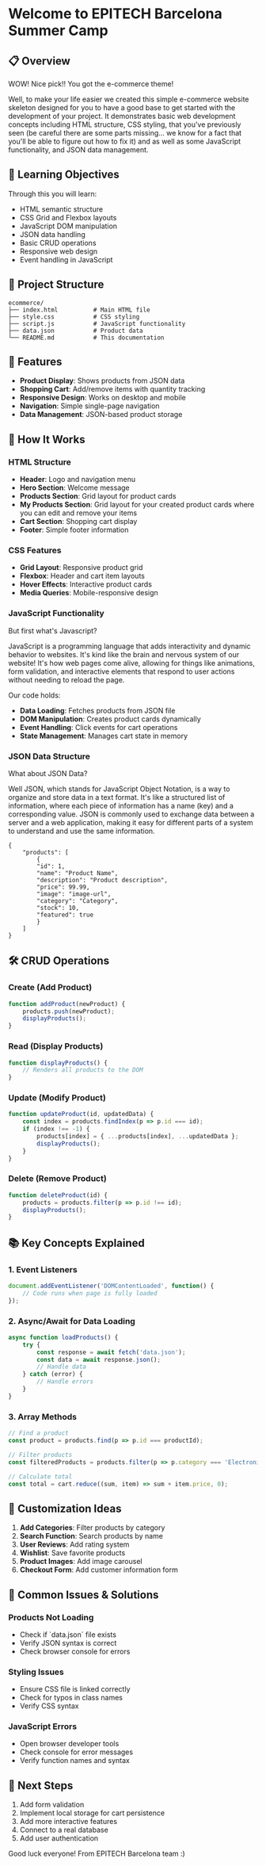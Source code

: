 # Welcome to EPITECH Barcelona Summer Camp

## 📋 Overview
WOW! Nice pick!! You got the e-commerce theme!

Well, to make your life easier we created this simple e-commerce website skeleton designed for you to have a good base to get started with the development of your project.
It demonstrates basic web development concepts including HTML structure, CSS styling, that you've previously seen (be careful there are some parts missing... we know for a fact that you'll be able to figure out how to fix it) and as well as some JavaScript functionality, and JSON data management.

## 🎯 Learning Objectives
Through this you will learn:
- HTML semantic structure
- CSS Grid and Flexbox layouts
- JavaScript DOM manipulation
- JSON data handling
- Basic CRUD operations
- Responsive web design
- Event handling in JavaScript

## 📁 Project Structure
```
ecommerce/
├── index.html          # Main HTML file
├── style.css           # CSS styling
├── script.js           # JavaScript functionality
├── data.json           # Product data
└── README.md           # This documentation
```

## 🚀 Features
- **Product Display**: Shows products from JSON data
- **Shopping Cart**: Add/remove items with quantity tracking
- **Responsive Design**: Works on desktop and mobile
- **Navigation**: Simple single-page navigation
- **Data Management**: JSON-based product storage

## 🔧 How It Works

### HTML Structure
- **Header**: Logo and navigation menu
- **Hero Section**: Welcome message
- **Products Section**: Grid layout for product cards
- **My Products Section**: Grid layout for your created product cards where you can edit and remove your items
- **Cart Section**: Shopping cart display
- **Footer**: Simple footer information

### CSS Features
- **Grid Layout**: Responsive product grid
- **Flexbox**: Header and cart item layouts
- **Hover Effects**: Interactive product cards
- **Media Queries**: Mobile-responsive design

### JavaScript Functionality

But first what's Javascript?

JavaScript is a programming language that adds interactivity and dynamic behavior to websites. It's kind like the brain and nervous system of our website! It's how web pages come alive, allowing for things like animations, form validation, and interactive elements that respond to user actions without needing to reload the page. 

Our code holds:
- **Data Loading**: Fetches products from JSON file
- **DOM Manipulation**: Creates product cards dynamically
- **Event Handling**: Click events for cart operations
- **State Management**: Manages cart state in memory

### JSON Data Structure

What about JSON Data?

Well JSON, which stands for JavaScript Object Notation, is a way to organize and store data in a text format. It's like a structured list of information, where each piece of information has a name (key) and a corresponding value. JSON is commonly used to exchange data between a server and a web application, making it easy for different parts of a system to understand and use the same information. 
```
{
    "products": [
        {
        "id": 1,
        "name": "Product Name",
        "description": "Product description",
        "price": 99.99,
        "image": "image-url",
        "category": "Category",
        "stock": 10,
        "featured": true
        }
    ]
}
```

## 🛠️ CRUD Operations

### Create (Add Product)
```javascript
function addProduct(newProduct) {
    products.push(newProduct);
    displayProducts();
}
```

### Read (Display Products)
```javascript
function displayProducts() {
    // Renders all products to the DOM
}
```

### Update (Modify Product)
```javascript
function updateProduct(id, updatedData) {
    const index = products.findIndex(p => p.id === id);
    if (index !== -1) {
        products[index] = { ...products[index], ...updatedData };
        displayProducts();
    }
}
```

### Delete (Remove Product)
```javascript
function deleteProduct(id) {
    products = products.filter(p => p.id !== id);
    displayProducts();
}
```

## 📚 Key Concepts Explained

### 1. Event Listeners
```javascript
document.addEventListener('DOMContentLoaded', function() {
    // Code runs when page is fully loaded
});
```

### 2. Async/Await for Data Loading
```javascript
async function loadProducts() {
    try {
        const response = await fetch('data.json');
        const data = await response.json();
        // Handle data
    } catch (error) {
        // Handle errors
    }
}
```

### 3. Array Methods
```javascript
// Find a product
const product = products.find(p => p.id === productId);

// Filter products
const filteredProducts = products.filter(p => p.category === 'Electronics');

// Calculate total
const total = cart.reduce((sum, item) => sum + item.price, 0);
```

## 🎨 Customization Ideas
1. **Add Categories**: Filter products by category
2. **Search Function**: Search products by name
3. **User Reviews**: Add rating system
4. **Wishlist**: Save favorite products
5. **Product Images**: Add image carousel
6. **Checkout Form**: Add customer information form

## 🐛 Common Issues & Solutions

### Products Not Loading
- Check if \`data.json\` file exists
- Verify JSON syntax is correct
- Check browser console for errors

### Styling Issues
- Ensure CSS file is linked correctly
- Check for typos in class names
- Verify CSS syntax

### JavaScript Errors
- Open browser developer tools
- Check console for error messages
- Verify function names and syntax

## 📖 Next Steps
1. Add form validation
2. Implement local storage for cart persistence
3. Add more interactive features
4. Connect to a real database
5. Add user authentication

Good luck everyone!
From EPITECH Barcelona team :)
```
